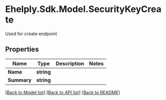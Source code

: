# Ehelply.Sdk.Model.SecurityKeyCreate
Used for create endpoint

## Properties

Name | Type | Description | Notes
------------ | ------------- | ------------- | -------------
**Name** | **string** |  | 
**Summary** | **string** |  | 

[[Back to Model list]](../README.md#documentation-for-models) [[Back to API list]](../README.md#documentation-for-api-endpoints) [[Back to README]](../README.md)

